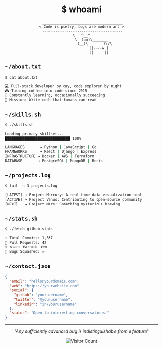 <div align="center">
  
# $ whoami

```ascii
 _____________________________________
< Code is poetry, bugs are modern art >
 -------------------------------------
\   ^__^
         \  (oo)\_______
            (__)\       )\/\
                ||----w |
                ||     ||
```

</div>

## `~/about.txt`
```bash
$ cat about.txt

💻 Full-stack developer by day, code explorer by night
🎮 Turning coffee into code since 2015
🌱 Constantly learning, occasionally succeeding
🎯 Mission: Write code that humans can read
```

## `~/skills.sh`
```bash
$ ./skills.sh

Loading primary skillset...
██████████████████████████████ 100%

LANGUAGES       → Python | JavaScript | Go
FRAMEWORKS      → React | Django | Express
INFRASTRUCTURE → Docker | AWS | Terraform
DATABASE       → PostgreSQL | MongoDB | Redis
```

## `~/projects.log`
```bash
$ tail -n 3 projects.log

[LATEST] → Project Mercury: A real-time data visualization tool
[ACTIVE] → Project Venus: Contributing to open-source community
[NEXT]   → Project Mars: Something mysterious brewing...
```

## `~/stats.sh`
```bash
$ ./fetch-github-stats

⚡ Total Commits: 1,337
🎯 Pull Requests: 42
⭐ Stars Earned: 100
🐛 Bugs Squashed: ∞
```

## `~/contact.json`
```json
{
  "email": "hello@yourdomain.com",
  "web": "https://yourwebsite.com",
  "social": {
    "github": "yourusername",
    "twitter": "@yourusername",
    "linkedin": "in/yourusername"
  },
  "status": "Open to interesting conversations!"
}
```

<div align="center">

---
  
*"Any sufficiently advanced bug is indistinguishable from a feature"*

![Visitor Count](https://visitor-badge.laobi.icu/badge?page_id=yourusername.yourusername)

</div>
